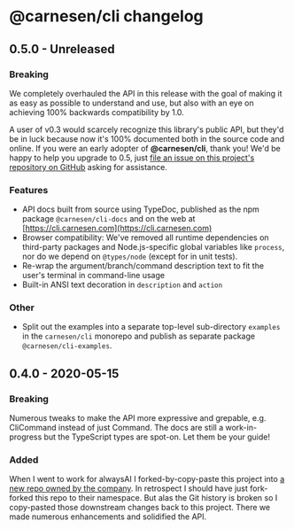 # **@carnesen/cli** changelog

## 0.5.0 - Unreleased

### Breaking
We completely overhauled the API in this release with the goal of making it as easy as possible to understand and use, but also with an eye on achieving 100% backwards compatibility by 1.0.

A user of v0.3 would scarcely recognize this library's public API, but they'd be in luck because now it's 100% documented both in the source code and online. If you were an early adopter of **@carnesen/cli**, thank you! We'd be happy to help you upgrade to 0.5, just [file an issue on this project's repository on GitHub](https://github.com/carnesen/cli/issues/new) asking for assistance.

### Features
- API docs built from source using TypeDoc, published as the npm package `@carnesen/cli-docs` and on the web at [https://cli.carnesen.com](https://cli.carnesen.com)
- Browser compatibility: We've removed all runtime dependencies on third-party packages and Node.js-specific global variables like `process`, nor do we depend on `@types/node` (except for in unit tests).
- Re-wrap the argument/branch/command description text to fit the user's terminal in command-line usage
- Built-in ANSI text decoration in `description` and `action`

### Other
- Split out the examples into a separate top-level sub-directory `examples` in the `carnesen/cli` monorepo and publish as separate package `@carnesen/cli-examples`.

## 0.4.0 - 2020-05-15

### Breaking
Numerous tweaks to make the API more expressive and grepable, e.g. CliCommand instead of just Command. The docs are still a work-in-progress but the TypeScript types are spot-on. Let them be your guide!

### Added
When I went to work for alwaysAI I forked-by-copy-paste this project into [a new repo owned by the company](https://github.com/alwaysai/alwayscli). In retrospect I should have just fork-forked this repo to their namespace. But alas the Git history is broken so I copy-pasted those downstream changes back to this project. There we made numerous enhancements and solidified the API.
